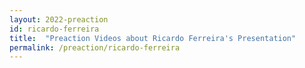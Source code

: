 ```yaml
---
layout: 2022-preaction
id: ricardo-ferreira
title:  "Preaction Videos about Ricardo Ferreira's Presentation"
permalink: /preaction/ricardo-ferreira
---
```

